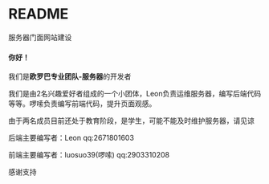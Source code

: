 # README

服务器门面网站建设
<div>
<h4>你好！</h4>
<p>我们是<strong>欧罗巴专业团队-服务器</strong>的开发者</p>
<p>我们是由2名兴趣爱好者组成的一个小团体，Leon负责运维服务器，编写后端代码等等。啰嗦负责编写前端代码，提升页面观感。</p>
<p>由于两名成员目前还处于教育阶段，是学生，可能不能及时维护服务器，请见谅</p>
<p>后端主要编写者：Leon qq:2671801603</p>
<p>前端主要编写者：luosuo39(啰嗦) qq:2903310208</p>
<p>感谢支持</p>
</div>

